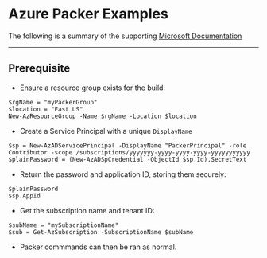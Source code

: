 # Azure Packer Examples

The following is a summary of the supporting [Microsoft Documentation](https://learn.microsoft.com/en-us/azure/virtual-machines/windows/build-image-with-packer)

---

## Prerequisite

- Ensure a resource group exists for the build:

```shell
$rgName = "myPackerGroup"
$location = "East US"
New-AzResourceGroup -Name $rgName -Location $location
```

- Create a Service Principal with a unique `DisplayName`

```shell
$sp = New-AzADServicePrincipal -DisplayName "PackerPrincipal" -role Contributor -scope /subscriptions/yyyyyyy-yyyy-yyyy-yyyy-yyyyyyyyyyy
$plainPassword = (New-AzADSpCredential -ObjectId $sp.Id).SecretText
```

- Return the password and application ID, storing them securely:

```shell
$plainPassword
$sp.AppId
```

- Get the subscription name and tenant ID:

```shell
$subName = "mySubscriptionName"
$sub = Get-AzSubscription -SubscriptionName $subName
```

- Packer commmands can then be ran as normal.
 